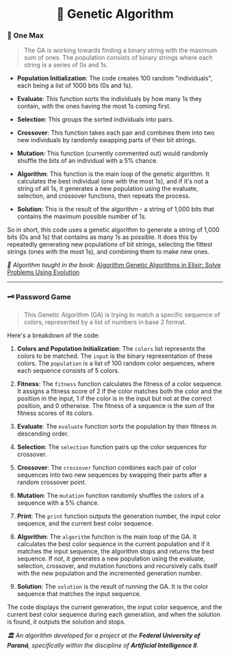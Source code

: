<h1 style="text-align:center"> 🧬 Genetic Algorithm </h1>

### 🧮 One Max

> The GA is working towards finding a binary string with the maximum sum of ones. The population consists of binary strings where each string is a series of 0s and 1s.

- **Population Initialization**: The code creates 100 random "individuals", each being a list of 1000 bits (0s and 1s).

- **Evaluate**: This function sorts the individuals by how many 1s they contain, with the ones having the most 1s coming first.

- **Selection**: This groups the sorted individuals into pairs.

- **Crossover**: This function takes each pair and combines them into two new individuals by randomly swapping parts of their bit strings.

- **Mutation**: This function (currently commented out) would randomly shuffle the bits of an individual with a 5% chance.

- **Algorithm**: This function is the main loop of the genetic algorithm. It calculates the best individual (one with the most 1s), and if it's not a string of all 1s, it generates a new population using the evaluate, selection, and crossover functions, then repeats the process.

- **Solution**: This is the result of the algorithm - a string of 1,000 bits that contains the maximum possible number of 1s.

So in short, this code uses a genetic algorithm to generate a string of 1,000 bits (0s and 1s) that contains as many 1s as possible. It does this by repeatedly generating new populations of bit strings, selecting the fittest strings (ones with the most 1s), and combining them to make new ones.

_📘 Algorithm taught in the book_: [Algorithm Genetic Algorithms in Elixir: Solve Problems Using Evolution](https://www.amazon.com/Genetic-Algorithms-Elixir-Problems-Evolution/dp/168050794X)

---

### 🗝️ Password Game

> This Genetic Algorithm (GA) is trying to match a specific sequence of colors, represented by a list of numbers in base 2 format.

Here's a breakdown of the code:

1. **Colors and Population Initialization**: The `colors` list represents the colors to be matched. The `input` is the binary representation of these colors. The `population` is a list of 100 random color sequences, where each sequence consists of 5 colors.

2. **Fitness**: The `fitness` function calculates the fitness of a color sequence. It assigns a fitness score of 2 if the color matches both the color and the position in the input, 1 if the color is in the input but not at the correct position, and 0 otherwise. The fitness of a sequence is the sum of the fitness scores of its colors.

3. **Evaluate**: The `evaluate` function sorts the population by their fitness in descending order.

4. **Selection**: The `selection` function pairs up the color sequences for crossover.

5. **Crossover**: The `crossover` function combines each pair of color sequences into two new sequences by swapping their parts after a random crossover point.

6. **Mutation**: The `mutation` function randomly shuffles the colors of a sequence with a 5% chance.

7. **Print**: The `print` function outputs the generation number, the input color sequence, and the current best color sequence.

8. **Algorithm**: The `algorithm` function is the main loop of the GA. It calculates the best color sequence in the current population and if it matches the input sequence, the algorithm stops and returns the best sequence. If not, it generates a new population using the evaluate, selection, crossover, and mutation functions and recursively calls itself with the new population and the incremented generation number.

9. **Solution**: The `solution` is the result of running the GA. It is the color sequence that matches the input sequence.

The code displays the current generation, the input color sequence, and the current best color sequence during each generation, and when the solution is found, it outputs the solution and stops.

_🏛️ An algorithm developed for a project at the **Federal University of Paraná**, specifically within the discipline of **Artificial Intelligence II**._
